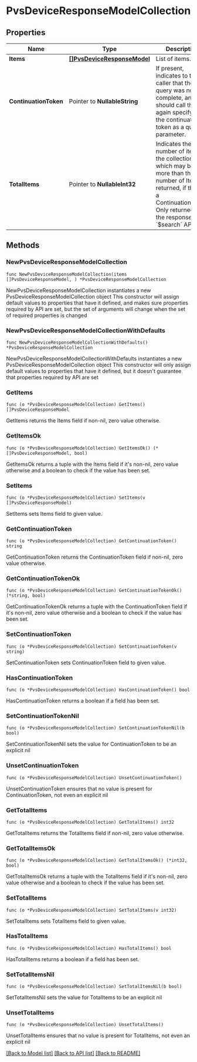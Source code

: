 # PvsDeviceResponseModelCollection

## Properties

Name | Type | Description | Notes
------------ | ------------- | ------------- | -------------
**Items** | [**[]PvsDeviceResponseModel**](PvsDeviceResponseModel.md) | List of items. | 
**ContinuationToken** | Pointer to **NullableString** | If present, indicates to the caller that the query was not complete, and they should call the API again specifying the continuation token as a query parameter. | [optional] 
**TotalItems** | Pointer to **NullableInt32** | Indicates the total number of items in the collection, which may be more than the number of Items returned, if there is a ContinuationToken.  Only returned in the response to &#x60;$search&#x60; APIs. | [optional] 

## Methods

### NewPvsDeviceResponseModelCollection

`func NewPvsDeviceResponseModelCollection(items []PvsDeviceResponseModel, ) *PvsDeviceResponseModelCollection`

NewPvsDeviceResponseModelCollection instantiates a new PvsDeviceResponseModelCollection object
This constructor will assign default values to properties that have it defined,
and makes sure properties required by API are set, but the set of arguments
will change when the set of required properties is changed

### NewPvsDeviceResponseModelCollectionWithDefaults

`func NewPvsDeviceResponseModelCollectionWithDefaults() *PvsDeviceResponseModelCollection`

NewPvsDeviceResponseModelCollectionWithDefaults instantiates a new PvsDeviceResponseModelCollection object
This constructor will only assign default values to properties that have it defined,
but it doesn't guarantee that properties required by API are set

### GetItems

`func (o *PvsDeviceResponseModelCollection) GetItems() []PvsDeviceResponseModel`

GetItems returns the Items field if non-nil, zero value otherwise.

### GetItemsOk

`func (o *PvsDeviceResponseModelCollection) GetItemsOk() (*[]PvsDeviceResponseModel, bool)`

GetItemsOk returns a tuple with the Items field if it's non-nil, zero value otherwise
and a boolean to check if the value has been set.

### SetItems

`func (o *PvsDeviceResponseModelCollection) SetItems(v []PvsDeviceResponseModel)`

SetItems sets Items field to given value.


### GetContinuationToken

`func (o *PvsDeviceResponseModelCollection) GetContinuationToken() string`

GetContinuationToken returns the ContinuationToken field if non-nil, zero value otherwise.

### GetContinuationTokenOk

`func (o *PvsDeviceResponseModelCollection) GetContinuationTokenOk() (*string, bool)`

GetContinuationTokenOk returns a tuple with the ContinuationToken field if it's non-nil, zero value otherwise
and a boolean to check if the value has been set.

### SetContinuationToken

`func (o *PvsDeviceResponseModelCollection) SetContinuationToken(v string)`

SetContinuationToken sets ContinuationToken field to given value.

### HasContinuationToken

`func (o *PvsDeviceResponseModelCollection) HasContinuationToken() bool`

HasContinuationToken returns a boolean if a field has been set.

### SetContinuationTokenNil

`func (o *PvsDeviceResponseModelCollection) SetContinuationTokenNil(b bool)`

 SetContinuationTokenNil sets the value for ContinuationToken to be an explicit nil

### UnsetContinuationToken
`func (o *PvsDeviceResponseModelCollection) UnsetContinuationToken()`

UnsetContinuationToken ensures that no value is present for ContinuationToken, not even an explicit nil
### GetTotalItems

`func (o *PvsDeviceResponseModelCollection) GetTotalItems() int32`

GetTotalItems returns the TotalItems field if non-nil, zero value otherwise.

### GetTotalItemsOk

`func (o *PvsDeviceResponseModelCollection) GetTotalItemsOk() (*int32, bool)`

GetTotalItemsOk returns a tuple with the TotalItems field if it's non-nil, zero value otherwise
and a boolean to check if the value has been set.

### SetTotalItems

`func (o *PvsDeviceResponseModelCollection) SetTotalItems(v int32)`

SetTotalItems sets TotalItems field to given value.

### HasTotalItems

`func (o *PvsDeviceResponseModelCollection) HasTotalItems() bool`

HasTotalItems returns a boolean if a field has been set.

### SetTotalItemsNil

`func (o *PvsDeviceResponseModelCollection) SetTotalItemsNil(b bool)`

 SetTotalItemsNil sets the value for TotalItems to be an explicit nil

### UnsetTotalItems
`func (o *PvsDeviceResponseModelCollection) UnsetTotalItems()`

UnsetTotalItems ensures that no value is present for TotalItems, not even an explicit nil

[[Back to Model list]](../README.md#documentation-for-models) [[Back to API list]](../README.md#documentation-for-api-endpoints) [[Back to README]](../README.md)


